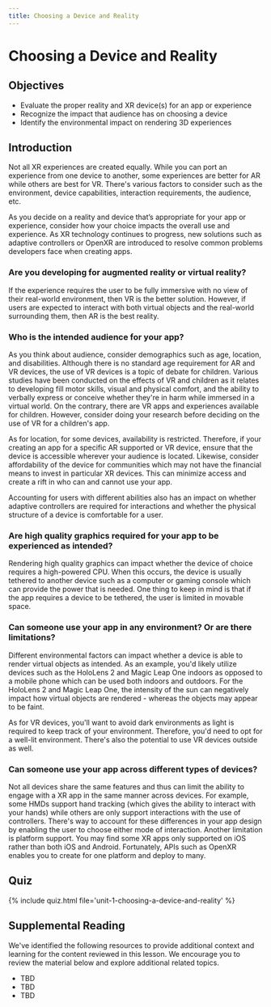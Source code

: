 ```yaml
---
title: Choosing a Device and Reality
---
```


# Choosing a Device and Reality

## Objectives

- Evaluate the proper reality and XR device(s) for an app or experience
- Recognize the impact that audience has on choosing a device
- Identify the environmental impact on rendering 3D experiences

## Introduction

Not all XR experiences are created equally. While you can port an experience from one device to another, some experiences are better for AR while others are best for VR. There's various factors to consider such as the environment, device capabilities, interaction requirements, the audience, etc.

As you decide on a reality and device that’s appropriate for your app or experience, consider how your choice impacts the overall use and experience. As XR technology continues to progress, new solutions such as adaptive controllers or OpenXR are introduced to resolve common problems developers face when creating apps.

### Are you developing for augmented reality or virtual reality?

If the experience requires the user to be fully immersive with no view of their real-world environment, then VR is the better solution. However, if users are expected to interact with both virtual objects and the real-world surrounding them, then AR is the best reality.

### Who is the intended audience for your app?

As you think about audience, consider demographics such as age, location, and disabilities. Although there is no standard age requirement for AR and VR devices, the use of VR devices is a topic of debate for children. Various studies have been conducted on the effects of VR and children as it relates to developing fill motor skills, visual and physical comfort, and the ability to verbally express or conceive whether they're in harm while immersed in a virtual world. On the contrary, there are VR apps and experiences available for children. However, consider doing your research before deciding on the use of VR for a children's app.

As for location, for some devices, availability is restricted. Therefore, if your creating an app for a specific AR supported or VR device, ensure that the device is accessible wherever your audience is located. Likewise, consider affordability of the device for communities which may not have the financial means to invest in particular XR devices. This can minimize access and create a rift in who can and cannot use your app.

Accounting for users with different abilities also has an impact on whether adaptive controllers are required for interactions and whether the physical structure of a device is comfortable for a user.

### Are high quality graphics required for your app to be experienced as intended?

Rendering high quality graphics can impact whether the device of choice requires a high-powered CPU. When this occurs, the device is usually tethered to another device such as a computer or gaming console which can provide the power that is needed. One thing to keep in mind is that if the app requires a device to be tethered, the user is limited in movable space.

### Can someone use your app in any environment? Or are there limitations?

Different environmental factors can impact whether a device is able to render virtual objects as intended. As an example, you'd likely utilize devices such as the HoloLens 2 and Magic Leap One indoors as opposed to a mobile phone which can be used both indoors and outdoors. For the HoloLens 2 and Magic Leap One, the intensity of the sun can negatively impact how virtual objects are rendered - whereas the objects may appear to be faint.

As for VR devices, you'll want to avoid dark environments as light is required to keep track of your environment. Therefore, you'd need to opt for a well-lit environment. There's also the potential to use VR devices outside as well.

### Can someone use your app across different types of devices?

Not all devices share the same features and thus can limit the ability to engage with a XR app in the same manner across devices. For example, some HMDs support hand tracking (which gives the ability to interact with your hands) while others are only support interactions with the use of controllers. There's way to account for these differences in your app design by enabling the user to choose either mode of interaction. Another limitation is platform support. You may find some XR apps only supported on iOS rather than both iOS and Android. Fortunately, APIs such as OpenXR enables you to create for one platform and deploy to many.

## Quiz

{% include quiz.html file='unit-1-choosing-a-device-and-reality' %}

## Supplemental Reading

We've identified the following resources to provide additional context and learning for the content reviewed in this lesson. We encourage you to review the material below and explore additional related topics.

- TBD
- TBD
- TBD